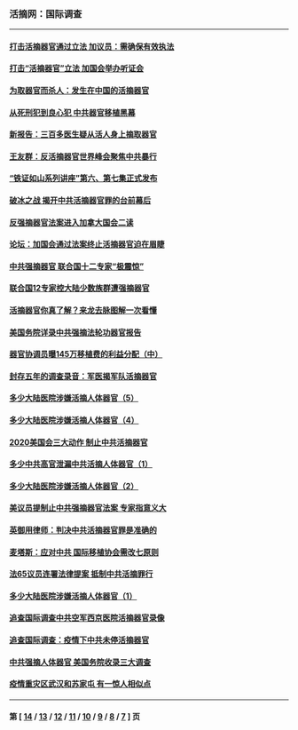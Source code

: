 ### 活摘网：国际调查
---
#### [打击活摘器官通过立法 加议员：需确保有效执法](../../pages/nf5947/n13886356.md?12180430) 
#### [打击“活摘器官”立法 加国会举办听证会](../../pages/nf5947/n13869362.md?12180430) 
#### [为取器官而杀人：发生在中国的活摘器官](../../pages/nf5947/n13794731.md?12180430) 
#### [从死刑犯到良心犯 中共器官移植黑幕](../../pages/nf5947/n13764669.md?12180430) 
#### [新报告：三百多医生疑从活人身上摘取器官](../../pages/nf5947/n13703044.md?12180430) 
#### [王友群：反活摘器官世界峰会聚焦中共暴行](../../pages/nf5947/n13250738.md?12180430) 
#### [“铁证如山系列讲座”第六、第七集正式发布](../../pages/nf5947/n13106287.md?12180430) 
#### [破冰之战 揭开中共活摘器官罪的台前幕后](../../pages/nf5947/n13082457.md?12180430) 
#### [反强摘器官法案进入加拿大国会二读](../../pages/nf5947/n13033450.md?12180430) 
#### [论坛：加国会通过法案终止活摘器官迫在眉睫](../../pages/nf5947/n13029839.md?12180430) 
#### [中共强摘器官 联合国十二专家“极震惊”](../../pages/nf5947/n13024313.md?12180430) 
#### [联合国12专家控大陆少数族群遭强摘器官](../../pages/nf5947/n13023877.md?12180430) 
#### [活摘器官你真了解？来龙去脉图解一次看懂](../../pages/nf5947/n13013820.md?12180430) 
#### [美国务院详录中共强摘法轮功器官报告](../../pages/nf5947/n12944519.md?12180430) 
#### [器官协调员曝145万移植费的利益分配（中）](../../pages/nf5947/n12894547.md?12180430) 
#### [封存五年的调查录音：军医揭军队活摘器官](../../pages/nf5947/n12798692.md?12180430) 
#### [多少大陆医院涉嫌活摘人体器官（5）](../../pages/nf5947/n12768383.md?12180430) 
#### [多少大陆医院涉嫌活摘人体器官（4）](../../pages/nf5947/n12664434.md?12180430) 
#### [2020美国会三大动作 制止中共活摘器官](../../pages/nf5947/n12682004.md?12180430) 
#### [多少中共高官泄漏中共活摘人体器官（1）](../../pages/nf5947/n12671234.md?12180430) 
#### [多少大陆医院涉嫌活摘人体器官（2）](../../pages/nf5947/n12655589.md?12180430) 
#### [美议员提制止中共强摘器官法案 专家指意义大](../../pages/nf5947/n12630561.md?12180430) 
#### [英御用律师：判决中共活摘器官罪是准确的](../../pages/nf5947/n12580740.md?12180430) 
#### [麦塔斯：应对中共 国际移植协会需改七原则](../../pages/nf5947/n12514711.md?12180430) 
#### [法65议员连署法律提案 抵制中共活摘罪行](../../pages/nf5947/n12437047.md?12180430) 
#### [多少大陆医院涉嫌活摘人体器官（1）](../../pages/nf5947/n12414284.md?12180430) 
#### [追查国际调查中共空军西京医院活摘器官录像](../../pages/nf5947/n12348837.md?12180430) 
#### [追查国际调查：疫情下中共未停活摘器官](../../pages/nf5947/n12273415.md?12180430) 
#### [中共强摘人体器官 美国务院收录三大调查](../../pages/nf5947/n12181488.md?12180430) 
#### [疫情重灾区武汉和苏家屯 有一惊人相似点](../../pages/nf5947/n12150824.md?12180430) 

---
#### 第 [ [14](./14.md?12180430) / [13](./13.md?12180430) / [12](./12.md?12180430) / [11](./11.md?12180430) / [10](./10.md?12180430) / [9](./9.md?12180430) / [8](./8.md?12180430) / [7](./7.md?12180430) ] 页
